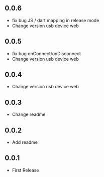 ## 0.0.6

* fix bug JS / dart mapping in release mode
* Change version usb device web
## 0.0.5

* fix bug onConnect/onDisconnect
* Change version usb device web
## 0.0.4

* Change version usb device web
## 0.0.3

* Change readme
## 0.0.2

* Add readme

## 0.0.1

* First Release

